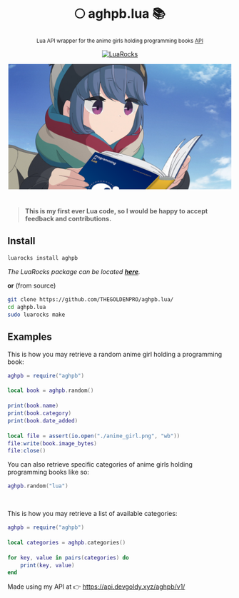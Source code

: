 <div align="center">

  # 🌕 aghpb.lua 📚
  <sub>Lua API wrapper for the anime girls holding programming books [API](https://api.devgoldy.xyz/aghpb/v1/docs)</sub>

  [![LuaRocks](https://img.shields.io/luarocks/v/THEGOLDENPRO/aghpb)](https://luarocks.org/modules/THEGOLDENPRO/aghpb)

</div>

<div align="center">

  <img src="./assets/book_1.png" width="500px">

</div>

<br>

> #### This is my first ever Lua code, so I would be happy to accept feedback and contributions.

## Install
```sh
luarocks install aghpb
```
*The LuaRocks package can be located [**here**](https://luarocks.org/modules/THEGOLDENPRO/aghpb).*

**or** (from source)
```sh
git clone https://github.com/THEGOLDENPRO/aghpb.lua/
cd aghpb.lua
sudo luarocks make 
```

## Examples
This is how you may retrieve a random anime girl holding a programming book:
```lua
aghpb = require("aghpb")

local book = aghpb.random()

print(book.name)
print(book.category)
print(book.date_added)

local file = assert(io.open("./anime_girl.png", "wb"))
file:write(book.image_bytes)
file:close()
```
You can also retrieve specific categories of anime girls holding programming books like so:
```lua
aghpb.random("lua")
```

<br>

This is how you may retrieve a list of available categories:
```lua
aghpb = require("aghpb")

local categories = aghpb.categories()

for key, value in pairs(categories) do
    print(key, value)
end
```

Made using my API at 👉 https://api.devgoldy.xyz/aghpb/v1/
